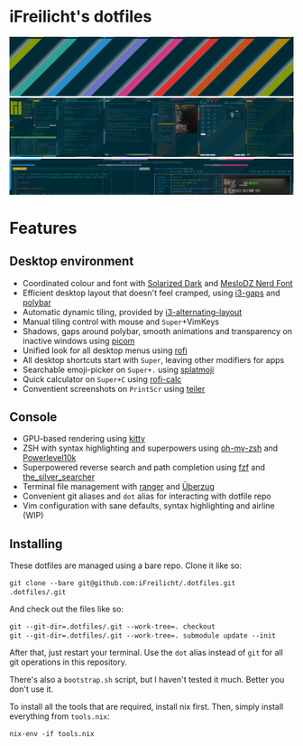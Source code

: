 # iFreilicht's dotfiles

![clean screenshot](.dotfiles/images/screenshots/2020-11-01_clean.png "Clean")
![busy screenshot](.dotfiles/images/screenshots/2020-11-01_busy.png "Busy")
![notification detail](.dotfiles/images/screenshots/2020-11-01_dunst.png "Notification detail")

# Features 

## Desktop environment

- Coordinated colour and font with [Solarized Dark](https://ethanschoonover.com/solarized/) and [MesloDZ Nerd Font](https://github.com/ryanoasis/nerd-fonts/tree/master/patched-fonts/Meslo)
- Efficient desktop layout that doesn't feel cramped, using [i3-gaps](https://github.com/Airblader/i3) and [polybar](https://github.com/polybar/polybar)
- Automatic dynamic tiling, provided by [i3-alternating-layout](https://github.com/olemartinorg/i3-alternating-layout)
- Manual tiling control with mouse and `Super`+VimKeys
- Shadows, gaps around polybar, smooth animations and transparency on inactive windows using [picom](https://github.com/yshui/picom)
- Unified look for all desktop menus using [rofi](https://github.com/davatorium/rofi)
- All desktop shortcuts start with `Super`, leaving other modifiers for apps
- Searchable emoji-picker on `Super+.` using [splatmoji](https://github.com/cspeterson/splatmoji)
- Quick calculator on `Super+C` using [rofi-calc](https://github.com/svenstaro/rofi-calc)
- Conventient screenshots on `PrintScr` using [teiler](https://github.com/carnager/teiler) 

## Console
- GPU-based rendering using [kitty](https://sw.kovidgoyal.net/kitty/)
- ZSH with syntax highlighting and superpowers using [oh-my-zsh](https://github.com/ohmyzsh/ohmyzsh) and [Powerlevel10k](https://github.com/romkatv/powerlevel10k)
- Superpowered reverse search and path completion using [fzf](https://github.com/junegunn/fzf) and [the_silver_searcher](https://github.com/ggreer/the_silver_searcher)
- Terminal file management with [ranger](https://github.com/ranger/ranger) and [Überzug](https://github.com/seebye/ueberzug)
- Convenient git aliases and `dot` alias for interacting with dotfile repo
- Vim configuration with sane defaults, syntax highlighting and airline (WIP)

## Installing
These dotfiles are managed using a bare repo. Clone it like so:
```
git clone --bare git@github.com:iFreilicht/.dotfiles.git .dotfiles/.git
```
And check out the files like so:
```
git --git-dir=.dotfiles/.git --work-tree=. checkout
git --git-dir=.dotfiles/.git --work-tree=. submodule update --init
```

After that, just restart your terminal. Use the `dot` alias instead of `git` for all git operations in this repository.

There's also a `bootstrap.sh` script, but I haven't tested it much. Better you don't use it.

To install all the tools that are required, install nix first.
Then, simply install everything from `tools.nix`:
```
nix-env -if tools.nix
```
